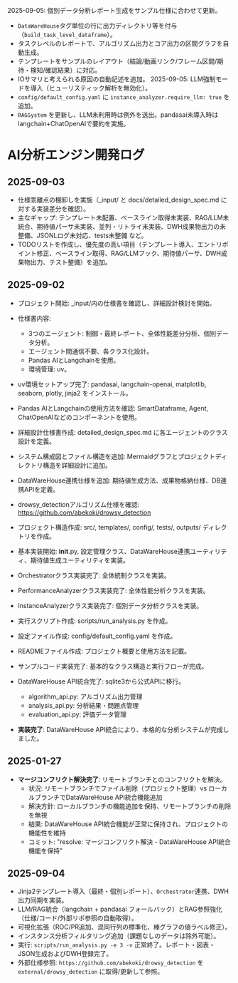 2025-09-05: 個別データ分析レポート生成をサンプル仕様に合わせて更新。
- `DataWareHouse`タグ単位の行に出力ディレクトリ等を付与（`build_task_level_dataframe`）。
- タスクレベルのレポートで、アルゴリズム出力とコア出力の区間グラフを自動生成。
- テンプレートをサンプルのレイアウト（結論/動画リンク/フレーム区間/期待・検知/確認結果）に対応。
- IOサマリと考えられる原因の自動記述を追加。
2025-09-05: LLM強制モードを導入（ヒューリスティック解析を無効化）。
- `config/default_config.yaml` に `instance_analyzer.require_llm: true` を追加。
- `RAGSystem` を更新し、LLM未利用時は例外を送出。pandasai未導入時はlangchain+ChatOpenAIで要約を実施。
# AI分析エンジン開発ログ

## 2025-09-03

- 仕様乖離点の棚卸しを実施（_input/ と docs/detailed_design_spec.md に対する実装差分を確認）。
- 主なギャップ: テンプレート未配置、ベースライン取得未実装、RAG/LLM未統合、期待値パーサ未実装、並列・リトライ未実装、DWH成果物出力の未整備、JSONLログ未対応、tests未整備 など。
- TODOリストを作成し、優先度の高い項目（テンプレート導入、エントリポイント修正、ベースライン取得、RAG/LLMフック、期待値パーサ、DWH成果物出力、テスト整備）を追加。

## 2025-09-02

- プロジェクト開始: _input/内の仕様書を確認し、詳細設計検討を開始。
- 仕様書内容:
  - 3つのエージェント: 制御・最終レポート、全体性能差分分析、個別データ分析。
  - エージェント間通信不要、各クラス化設計。
  - Pandas AIとLangchainを使用。
  - 環境管理: uv。
- uv環境セットアップ完了: pandasai, langchain-openai, matplotlib, seaborn, plotly, jinja2 をインストール。
- Pandas AIとLangchainの使用方法を確認: SmartDataframe, Agent, ChatOpenAIなどのコンポーネントを使用。
- 詳細設計仕様書作成: detailed_design_spec.md に各エージェントのクラス設計を定義。
- システム構成図とファイル構造を追加: Mermaidグラフとプロジェクトディレクトリ構造を詳細設計に追加。
- DataWareHouse連携仕様を追加: 期待値生成方法、成果物格納仕様、DB連携APIを定義。
- drowsy_detectionアルゴリズム仕様を確認: https://github.com/abekoki/drowsy_detection
- プロジェクト構造作成: src/, templates/, config/, tests/, outputs/ ディレクトリを作成。
- 基本実装開始: __init__.py, 設定管理クラス、DataWareHouse連携ユーティリティ、期待値生成ユーティリティを実装。
- Orchestratorクラス実装完了: 全体統制クラスを実装。
- PerformanceAnalyzerクラス実装完了: 全体性能分析クラスを実装。
- InstanceAnalyzerクラス実装完了: 個別データ分析クラスを実装。
- 実行スクリプト作成: scripts/run_analysis.py を作成。
- 設定ファイル作成: config/default_config.yaml を作成。
- READMEファイル作成: プロジェクト概要と使用方法を記載。
- サンプルコード実装完了: 基本的なクラス構造と実行フローが完成。

- DataWareHouse API統合完了: sqlite3から公式APIに移行。
  - algorithm_api.py: アルゴリズム出力管理
  - analysis_api.py: 分析結果・問題点管理
  - evaluation_api.py: 評価データ管理
- **実装完了**: DataWareHouse API統合により、本格的な分析システムが完成しました。

## 2025-01-27

- **マージコンフリクト解決完了**: リモートブランチとのコンフリクトを解決。
  - 状況: リモートブランチでファイル削除（プロジェクト整理）vs ローカルブランチでDataWareHouse API統合機能追加
  - 解決方針: ローカルブランチの機能追加を保持、リモートブランチの削除を無視
  - 結果: DataWareHouse API統合機能が正常に保持され、プロジェクトの機能性を維持
  - コミット: "resolve: マージコンフリクト解決 - DataWareHouse API統合機能を保持"

## 2025-09-04

- Jinja2テンプレート導入（最終・個別レポート）、`Orchestrator`連携、DWH出力同期を実装。
- LLM/RAG統合（langchain + pandasai フォールバック）とRAG参照強化（仕様/コード/外部リポ参照の自動取得）。
- 可視化拡張（ROC/PR追加、混同行列の標準化、棒グラフの値ラベル修正）。
- インスタンス分析フィルタリング追加（課題なしのデータは除外可能）。
- 実行: `scripts/run_analysis.py -e 3 -v` 正常終了。レポート・図表・JSON生成およびDWH登録完了。
- 外部仕様参照: `https://github.com/abekoki/drowsy_detection` を `external/drowsy_detection` に取得/更新して参照。